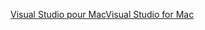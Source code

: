[<span data-ttu-id="06303-101">Visual Studio pour Mac</span><span class="sxs-lookup"><span data-stu-id="06303-101">Visual Studio for Mac</span></span>](https://visualstudio.microsoft.com/vs/mac/)
